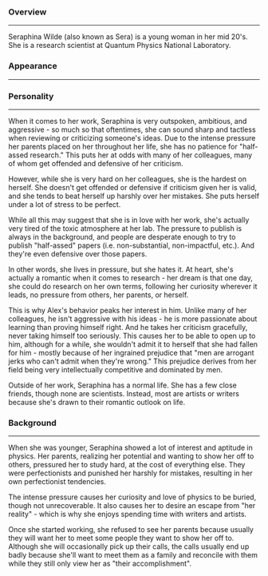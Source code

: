 ### Overview
---
Seraphina Wilde (also known as Sera) is a young woman in her mid 20's. She is a research scientist at Quantum Physics National Laboratory.

### Appearance
---

### Personality
---
When it comes to her work, Seraphina is very outspoken, ambitious, and aggressive - so much so that oftentimes, she can sound sharp and tactless when reviewing or criticizing someone's ideas. Due to the intense pressure her parents placed on her throughout her life, she has no patience for "half-assed research." This puts her at odds with many of her colleagues, many of whom get offended and defensive of her criticism.

However, while she is very hard on her colleagues, she is the hardest on herself. She doesn't get offended or defensive if criticism given her is valid, and she tends to beat herself up harshly over her mistakes. She puts herself under a lot of stress to be perfect.

While all this may suggest that she is in love with her work, she's actually very tired of the toxic atmosphere at her lab. The pressure to publish is always in the background, and people are desperate enough to try to publish "half-assed" papers (i.e. non-substantial, non-impactful, etc.). And they're even defensive over those papers.

In other words, she lives in pressure, but she hates it. At heart, she's actually a romantic when it comes to research - her dream is that one day, she could do research on her own terms, following her curiosity wherever it leads, no pressure from others, her parents, or herself.

This is why Alex's behavior peaks her interest in him. Unlike many of her colleagues, he isn't aggressive with his ideas - he is more passionate about learning than proving himself right. And he takes her criticism gracefully, never taking himself too seriously. This causes her to be able to open up to him, although for a while, she wouldn't admit it to herself that she had fallen for him - mostly because of her ingrained prejudice that "men are arrogant jerks who can't admit when they're wrong." This prejudice derives from her field being very intellectually competitive and dominated by men.

Outside of her work, Seraphina has a normal life. She has a few close friends, though none are scientists. Instead, most are artists or writers because she's drawn to their romantic outlook on life.

### Background
---
When she was younger, Seraphina showed a lot of interest and aptitude in physics. Her parents, realizing her potential and wanting to show her off to others, pressured her to study hard, at the cost of everything else. They were perfectionists and punished her harshly for mistakes, resulting in her own perfectionist tendencies.

The intense pressure causes her curiosity and love of physics to be buried, though not unrecoverable. It also causes her to desire an escape from "her reality" - which is why she enjoys spending time with writers and artists.

Once she started working, she refused to see her parents because usually they will want her to meet some people they want to show her off to. Although she will occasionally pick up their calls, the calls usually end up badly because she'll want to meet them as a family and reconcile with them while they still only view her as "their accomplishment".